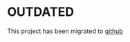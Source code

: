 # OUTDATED 

This project has been migrated to [github](https://github.com/AlfrescoPremierServices/hc-harvester.git)
